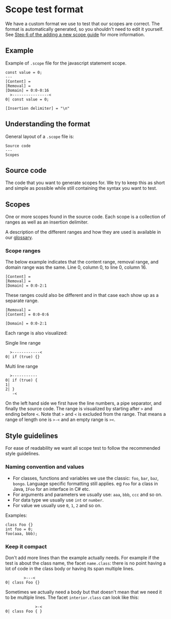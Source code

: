 # Scope test format

We have a custom format we use to test that our scopes are correct. The format is automatically generated, so you shouldn't need to edit it yourself. See [Step 6 of the adding a new scope guide](./adding-a-new-scope.md#6-update-the-tests) for more information.

## Example

Example of `.scope` file for the javascript statement scope.

```
const value = 0;
---
[Content] =
[Removal] =
[Domain] = 0:0-0:16
  >----------------<
0| const value = 0;

[Insertion delimiter] = "\n"
```

## Understanding the format

General layout of a `.scope` file is:

```
Source code
---
Scopes
```

## Source code

The code that you want to generate scopes for. We try to keep this as short and simple as possible while still containing the syntax you want to test.

## Scopes

One or more scopes found in the source code. Each scope is a collection of ranges as well as an insertion delimiter.

A description of the different ranges and how they are used is available in our [glossary](../user/glossary.md).

### Scope ranges

The below example indicates that the content range, removal range, and domain range was the same. Line 0, column 0, to line 0, column 16.

```
[Content] =
[Removal] =
[Domain] = 0:0-2:1
```

These ranges could also be different and in that case each show up as a separate range.

```
[Removal] =
[Content] = 0:0-0:6

[Domain] = 0:0-2:1
```

Each range is also visualized:

Single line range

```
  >------------<
0| if (true) {}
```

Multi line range

```
  >-----------
0| if (true) {
1|
2| }
   -<
```

On the left hand side we first have the line numbers, a pipe separator, and finally the source code. The range is visualized by starting after `>` and ending before `<`. Note that `>` and `<` is excluded from the range. That means a range of length one is `>-<` and an empty range is `><`.

## Style guidelines

For ease of readability we want all scope test to follow the recommended style guidelines.

### Naming convention and values

- For classes, functions and variables we use the classic: `foo`, `bar`, `baz`, `bongo`. Language specific formatting still applies. eg `Foo` for a class in Java, `IFoo` for an interface in C# etc.
- For arguments and parameters we usually use: `aaa`, `bbb`, `ccc` and so on.
- For data type we usually use `int` or `number`.
- For value we usually use `0`, `1`, `2` and so on.

Examples:

```
class Foo {}
int foo = 0;
foo(aaa, bbb);
```

### Keep it compact

Don't add more lines than the example actually needs. For example if the test is about the class name, the facet `name.class`: there is no point having a lot of code in the class body or having its span multiple lines.

```
        >---<
0| class Foo {}
```

Sometimes we actually need a body but that doesn't mean that we need it to be multiple lines. The facet `interior.class` can look like this:

```
             >-<
0| class Foo { }
```
